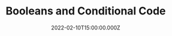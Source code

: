 ---
title: Booleans and Conditional Code
description: Description here
date: 2022-02-10T15:00:00.000Z
released: false
---
